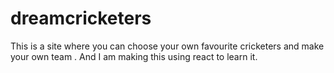 # dreamcricketers
This is a site where you can choose your own favourite cricketers and make your own team . And I am making this using react to learn it.
